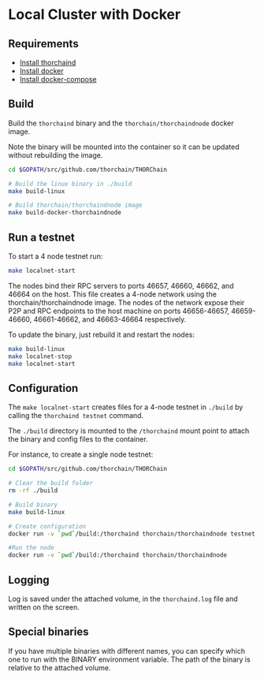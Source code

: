 # Local Cluster with Docker

## Requirements

- [Install thorchaind](https://github.com/thorchain/THORChain)
- [Install docker](https://docs.docker.com/engine/installation/)
- [Install docker-compose](https://docs.docker.com/compose/install/)

## Build

Build the `thorchaind` binary and the `thorchain/thorchaindnode` docker image.

Note the binary will be mounted into the container so it can be updated without
rebuilding the image.

```sh
cd $GOPATH/src/github.com/thorchain/THORChain

# Build the linux binary in ./build
make build-linux

# Build thorchain/thorchaindnode image
make build-docker-thorchaindnode
```

## Run a testnet

To start a 4 node testnet run:

```sh
make localnet-start
```

The nodes bind their RPC servers to ports 46657, 46660, 46662, and 46664 on the host.
This file creates a 4-node network using the thorchain/thorchaindnode image.
The nodes of the network expose their P2P and RPC endpoints to the host machine on ports 46656-46657, 46659-46660, 46661-46662, and 46663-46664 respectively.

To update the binary, just rebuild it and restart the nodes:

```sh
make build-linux
make localnet-stop
make localnet-start
```

## Configuration

The `make localnet-start` creates files for a 4-node testnet in `./build` by calling the `thorchaind testnet` command.

The `./build` directory is mounted to the `/thorchaind` mount point to attach the binary and config files to the container.

For instance, to create a single node testnet:

```sh
cd $GOPATH/src/github.com/thorchain/THORChain

# Clear the build folder
rm -rf ./build

# Build binary
make build-linux

# Create configuration
docker run -v `pwd`/build:/thorchaind thorchain/thorchaindnode testnet --o . --v 1

#Run the node
docker run -v `pwd`/build:/thorchaind thorchain/thorchaindnode
```

## Logging

Log is saved under the attached volume, in the `thorchaind.log` file and written on the screen.

## Special binaries

If you have multiple binaries with different names, you can specify which one to run with the BINARY environment variable. The path of the binary is relative to the attached volume.

